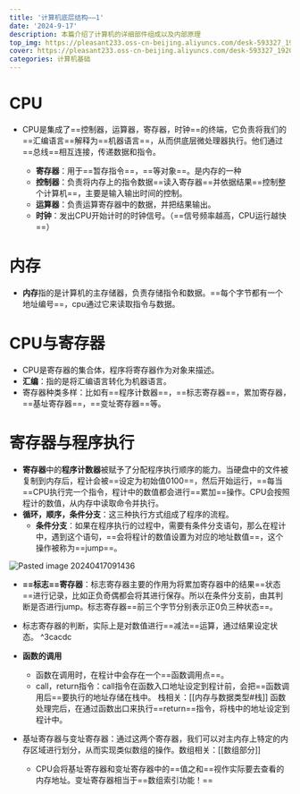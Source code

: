 ```yaml
---
title: '计算机底层结构——1'
date: '2024-9-17'
description: 本篇介绍了计算机的详细部件组成以及内部原理
top_img: https://pleasant233.oss-cn-beijing.aliyuncs.com/desk-593327_1920.jpg
cover: https://pleasant233.oss-cn-beijing.aliyuncs.com/desk-593327_1920.jpg
categories: 计算机基础
---
```

# CPU

* CPU是集成了==控制器，运算器，寄存器，时钟==的终端，它负责将我们的==汇编语言==解释为==机器语言==，从而供底层微处理器执行。他们通过==总线==相互连接，传递数据和指令。
	
	* **寄存器**：用于==暂存指令==，==等对象==。是内存的一种
	* **控制器**：负责将内存上的指令数据==读入寄存器==并依据结果==控制整个计算机==，主要是输入输出时间的控制。
	* **运算器**：负责运算寄存器中的数据，并把结果输出。
	* **时钟**：发出CPU开始计时的时钟信号。（==信号频率越高，CPU运行越快==）
# 内存

* **内存**指的是计算机的主存储器，负责存储指令和数据。==每个字节都有一个地址编号==，cpu通过它来读取指令与数据。
# CPU与寄存器

* CPU是寄存器的集合体，程序将寄存器作为对象来描述。
* **汇编**：指的是将汇编语言转化为机器语言。
* 寄存器种类多样：比如有==程序计数器==，==标志寄存器==，累加寄存器，==基址寄存器==，==变址寄存器==等。

# 寄存器与程序执行

* **寄存器**中的**程序计数器**被赋予了分配程序执行顺序的能力。当硬盘中的文件被复制到内存后，程计会被==设定为初始值0100==，然后开始运行，==每当==CPU执行完一个指令，程计中的数值都会进行==累加==操作。CPU会按照程计的数值，从内存中读取命令并执行。
* **循环，顺序，条件分支**：这三种执行方式组成了程序的流程。
	* **条件分支**：如果在程序执行的过程中，需要有条件分支语句，那么在程计中，遇到这个语句，==会将程计的数值设置为对应的地址数值==，这个操作被称为==jump==。

![Pasted image 20240417091436](https://pleasant233.oss-cn-beijing.aliyuncs.com/Pasted%20image%2020240417091436.png)

* **==标志==寄存器**：标志寄存器主要的作用为将累加寄存器中的结果==状态==进行记录，比如正负奇偶都会将其进行保存。所以在条件分支前，由其判断是否进行jump。标志寄存器==前三个字节分别表示正0负三种状态==。
* 标志寄存器的判断，实际上是对数值进行==减法==运算，通过结果设定状态。 ^3cacdc
* **函数的调用**
	* 函数在调用时，在程计中会存在一个==函数调用点==。
	* call，return指令：call指令在函数入口地址设定到程计前，会把==函数调用后==要执行的地址存储在栈中。
		栈相关：[[内存与数据类型#栈]]
		函数处理完后，在通过函数出口来执行==return==指令，将栈中的地址设定到程计中。

* 基址寄存器与变址寄存器：通过这两个寄存器，我们可以对主内存上特定的内存区域进行划分，从而实现类似数组的操作。数组相关：[[数组部分]] 
	* CPU会将基址寄存器和变址寄存器中的==值之和==视作实际要去查看的内存地址。变址寄存器相当于==数组索引功能！==